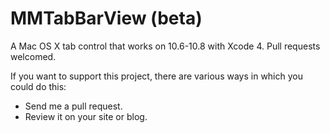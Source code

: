 MMTabBarView (beta)
============

A Mac OS X tab control that works on 10.6-10.8 with Xcode 4. Pull requests welcomed.

If you want to support this project, there are various ways in which you could do this:

<ul>
<li>Send me a pull request.</li>
<li>Review it on your site or blog.</li>
<!--
<li>Make a donation via PayPal using the button below (credit cards etc. accepted too).</li>
-->
</ul>

<!--
Donating via PayPal is as easy as clicking this button:
<form action="https://www.paypal.com/cgi-bin/webscr" method="post">
<input type="hidden" name="cmd" value="_s-xclick">
<input type="hidden" name="hosted_button_id" value="UQG7A96XKV4T2">
<input type="submit" name="submit" value="Donate using PayPal">
</form>
-->